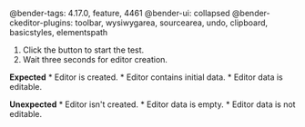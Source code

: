 @bender-tags: 4.17.0, feature, 4461
@bender-ui: collapsed
@bender-ckeditor-plugins: toolbar, wysiwygarea, sourcearea, undo, clipboard, basicstyles, elementspath

1. Click the button to start the test.
2. Wait three seconds for editor creation.

  **Expected**
    * Editor is created.
    * Editor contains initial data.
    * Editor data is editable.

  **Unexpected**
    * Editor isn't created.
    * Editor data is empty.
    * Editor data is not editable.

